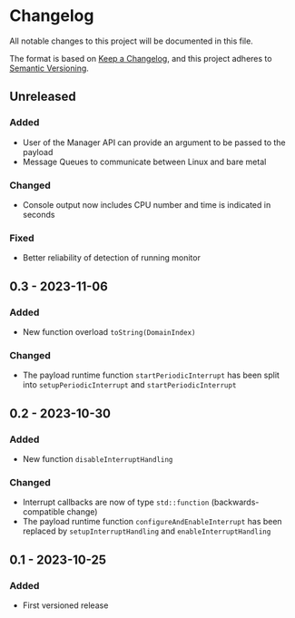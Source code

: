 # Changelog

All notable changes to this project will be documented in this file.

The format is based on [Keep a Changelog](https://keepachangelog.com/en/1.0.0/),
and this project adheres to [Semantic Versioning](https://semver.org/spec/v2.0.0.html).

## Unreleased

### Added

- User of the Manager API can provide an argument to be passed to the payload
- Message Queues to communicate between Linux and bare metal

### Changed

- Console output now includes CPU number and time is indicated in seconds

### Fixed

- Better reliability of detection of running monitor

## 0.3 - 2023-11-06

### Added

- New function overload `toString(DomainIndex)`

### Changed

- The payload runtime function `startPeriodicInterrupt` has been split into `setupPeriodicInterrupt` and
  `startPeriodicInterrupt`

## 0.2 - 2023-10-30

### Added

- New function `disableInterruptHandling`

### Changed

- Interrupt callbacks are now of type `std::function` (backwards-compatible change)
- The payload runtime function `configureAndEnableInterrupt` has been replaced by `setupInterruptHandling` and
  `enableInterruptHandling`

## 0.1 - 2023-10-25

### Added

- First versioned release
